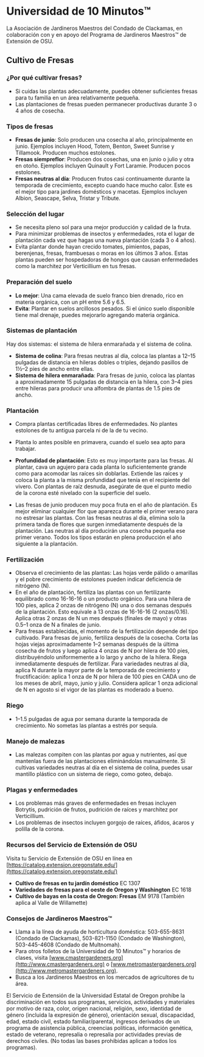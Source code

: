 # Universidad de 10 Minutos™  
La Asociación de Jardineros Maestros del Condado de Clackamas, en colaboración con y en apoyo del Programa de Jardineros Maestros™ de Extensión de OSU.  

## Cultivo de Fresas  

### ¿Por qué cultivar fresas?  
- Si cuidas las plantas adecuadamente, puedes obtener suficientes fresas para tu familia en un área relativamente pequeña.  
- Las plantaciones de fresas pueden permanecer productivas durante 3 o 4 años de cosecha.  

### Tipos de fresas  
- **Fresas de junio**: Solo producen una cosecha al año, principalmente en junio. Ejemplos incluyen Hood, Totem, Benton, Sweet Sunrise y Tillamook. Producen muchos estolones.  
- **Fresas siempreflor**: Producen dos cosechas, una en junio o julio y otra en otoño. Ejemplos incluyen Quinault y Fort Laramie. Producen pocos estolones.  
- **Fresas neutras al día**: Producen frutos casi continuamente durante la temporada de crecimiento, excepto cuando hace mucho calor. Este es el mejor tipo para jardines domésticos y macetas. Ejemplos incluyen Albion, Seascape, Selva, Tristar y Tribute.  

### Selección del lugar  
- Se necesita pleno sol para una mejor producción y calidad de la fruta.  
- Para minimizar problemas de insectos y enfermedades, rota el lugar de plantación cada vez que hagas una nueva plantación (cada 3 o 4 años).  
- Evita plantar donde hayan crecido tomates, pimientos, papas, berenjenas, fresas, frambuesas o moras en los últimos 3 años. Estas plantas pueden ser hospedadoras de hongos que causan enfermedades como la marchitez por Verticillium en tus fresas.  

### Preparación del suelo  
- **Lo mejor**: Una cama elevada de suelo franco bien drenado, rico en materia orgánica, con un pH entre 5.6 y 6.5.  
- **Evita**: Plantar en suelos arcillosos pesados. Si el único suelo disponible tiene mal drenaje, puedes mejorarlo agregando materia orgánica.  

### Sistemas de plantación  
Hay dos sistemas: el sistema de hilera enmarañada y el sistema de colina.  
- **Sistema de colina**: Para fresas neutras al día, coloca las plantas a 12–15 pulgadas de distancia en hileras dobles o triples, dejando pasillos de 1½–2 pies de ancho entre ellas.  
- **Sistema de hilera enmarañada**: Para fresas de junio, coloca las plantas a aproximadamente 15 pulgadas de distancia en la hilera, con 3–4 pies entre hileras para producir una alfombra de plantas de 1.5 pies de ancho.  

### Plantación  
- Compra plantas certificadas libres de enfermedades. No plantes estolones de tu antigua parcela ni de la de tu vecino.  
- Planta lo antes posible en primavera, cuando el suelo sea apto para trabajar.  
- **Profundidad de plantación**: Esto es muy importante para las fresas. Al plantar, cava un agujero para cada planta lo suficientemente grande como para acomodar las raíces sin doblarlas. Extiende las raíces y coloca la planta a la misma profundidad que tenía en el recipiente del vivero. Con plantas de raíz desnuda, asegúrate de que el punto medio de la corona esté nivelado con la superficie del suelo.  

- Las fresas de junio producen muy poca fruta en el año de plantación. Es mejor eliminar cualquier flor que aparezca durante el primer verano para no estresar las plantas. Con las fresas neutras al día, elimina solo la primera tanda de flores que surgen inmediatamente después de la plantación. Las neutras al día producirán una cosecha pequeña ese primer verano. Todos los tipos estarán en plena producción el año siguiente a la plantación.  

### Fertilización  
- Observa el crecimiento de las plantas: Las hojas verde pálido o amarillas y el pobre crecimiento de estolones pueden indicar deficiencia de nitrógeno (N).  
- En el año de plantación, fertiliza las plantas con un fertilizante equilibrado como 16-16-16 o un producto orgánico. Para una hilera de 100 pies, aplica 2 onzas de nitrógeno (N) una o dos semanas después de la plantación. Esto equivale a 13 onzas de 16-16-16 (2 onzas/0.16). Aplica otras 2 onzas de N un mes después (finales de mayo) y otras 0.5–1 onza de N a finales de junio.  
- Para fresas establecidas, el momento de la fertilización depende del tipo cultivado. Para fresas de junio, fertiliza después de la cosecha. Corta las hojas viejas aproximadamente 1–2 semanas después de la última cosecha de frutos y luego aplica 4 onzas de N por hilera de 100 pies, distribuyéndolo uniformemente a lo largo y ancho de la hilera. Riega inmediatamente después de fertilizar. Para variedades neutras al día, aplica N durante la mayor parte de la temporada de crecimiento y fructificación: aplica 1 onza de N por hilera de 100 pies en CADA uno de los meses de abril, mayo, junio y julio. Considera aplicar 1 onza adicional de N en agosto si el vigor de las plantas es moderado a bueno.  

### Riego  
- 1–1.5 pulgadas de agua por semana durante la temporada de crecimiento. No sometas las plantas a estrés por sequía.  

### Manejo de malezas  
- Las malezas compiten con las plantas por agua y nutrientes, así que mantenlas fuera de las plantaciones eliminándolas manualmente. Si cultivas variedades neutras al día en el sistema de colina, puedes usar mantillo plástico con un sistema de riego, como goteo, debajo.  

### Plagas y enfermedades  
- Los problemas más graves de enfermedades en fresas incluyen Botrytis, pudrición de frutos, pudrición de raíces y marchitez por Verticillium.  
- Los problemas de insectos incluyen gorgojo de raíces, áfidos, ácaros y polilla de la corona.  

### Recursos del Servicio de Extensión de OSU  
Visita tu Servicio de Extensión de OSU en línea en [https://catalog.extension.oregonstate.edu/](https://catalog.extension.oregonstate.edu/)  
- **Cultivo de fresas en tu jardín doméstico** EC 1307  
- **Variedades de fresas para el oeste de Oregon y Washington** EC 1618  
- **Cultivo de bayas en la costa de Oregon: Fresas** EM 9178 (También aplica al Valle de Willamette)  

### Consejos de Jardineros Maestros™  
- Llama a la línea de ayuda de horticultura doméstica: 503-655-8631 (Condado de Clackamas), 503-821-1150 (Condado de Washington), 503-445-4608 (Condado de Multnomah).  
- Para otros folletos de la Universidad de 10 Minutos™ y horarios de clases, visita [www.cmastergardeners.org](http://www.cmastergardeners.org) o [www.metromastergardeners.org](http://www.metromastergardeners.org).  
- Busca a los Jardineros Maestros en los mercados de agricultores de tu área.  

El Servicio de Extensión de la Universidad Estatal de Oregon prohíbe la discriminación en todos sus programas, servicios, actividades y materiales por motivo de raza, color, origen nacional, religión, sexo, identidad de género (incluida la expresión de género), orientación sexual, discapacidad, edad, estado civil, estado familiar/parental, ingresos derivados de un programa de asistencia pública, creencias políticas, información genética, estado de veterano, represalia o represalia por actividades previas de derechos civiles. (No todas las bases prohibidas aplican a todos los programas).